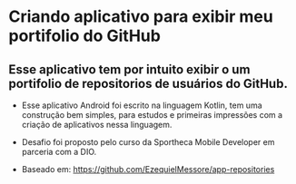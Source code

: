 # Criando aplicativo para exibir meu portifolio do GitHub

## Esse aplicativo tem por intuito exibir o um portifolio de repositorios de usuários do GitHub. 

- Esse aplicativo Android foi escrito na linguagem Kotlin, tem uma construção bem simples, para estudos e primeiras impressões com a criação de aplicativos nessa linguagem.

- Desafio foi proposto pelo curso da Sportheca Mobile Developer em parceria com a DIO.

- Baseado em: https://github.com/EzequielMessore/app-repositories
